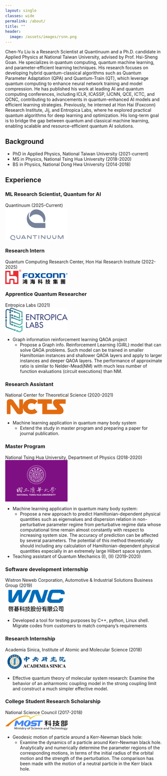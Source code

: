 ```yaml
---
layout: single
classes: wide
permalink: /about/
title: ""
header:
  image: /assets/images/rsnn.png
---
```


Chen-Yu Liu is a Research Scientist at Quantinuum and a Ph.D. candidate in Applied Physics at National Taiwan University, advised by Prof. Hsi-Sheng Goan. He specializes in quantum computing, quantum machine learning, and parameter-efficient learning techniques. His research focuses on developing hybrid quantum-classical algorithms such as Quantum Parameter Adaptation (QPA) and Quantum-Train (QT), which leverage quantum computing to enhance neural network training and model compression. He has published his work at leading AI and quantum computing conferences, including ICLR, ICASSP, IJCNN, QCE, ICTC, and QCNC, contributing to advancements in quantum-enhanced AI models and efficient learning strategies. Previously, he interned at Hon Hai (Foxconn) Research Institute, Jij, and Entropica Labs, where he explored practical quantum algorithms for deep learning and optimization. His long-term goal is to bridge the gap between quantum and classical machine learning, enabling scalable and resource-efficient quantum AI solutions.

## Background

* PhD in Applied Physics, National Taiwan University (2021-current)
* MS in Physics, National Tsing Hua University (2018-2020) 
* BS in Physics, National Dong Hwa University (2014-2018)

## Experience

### ML Research Scientist, Quantum for AI
Quantinuum (2025-Current)  
<img src="/assets/images/quantinuum_logo.png" width="200px" align="center">


### Research Intern  
Quantum Computing Research Center, Hon Hai Research Institute (2022-2025)  
<img src="/assets/images/hh.png" width="200px" align="center">


### Apprentice Quantum Researcher  
Entropica Labs (2021)  
 <img src="/assets/images/entropicalabs.png" width="200px" align="center">
* Graph information reinforcement learning QAOA project  
  - Propose a Graph info. Reinforcement Learning (GiRL) model that can solve 
	QAOA problems. Such model can be trained in smaller Hamiltonian instances
	and shallower QAOA layers and apply to larger instances and deeper QAOA 
	layers. The performance of approximate ratio is similar to Nelder-Mead(NM) 
	with much less number of function evaluations (circuit executions) than NM.

### Research Assistant  
National Center for Theoretical Science (2020-2021)  
<img src="/assets/images/ncts.png" width="200px" align="center">
* Machine learning application in quantum many body system
  - Extend the study in master program and preparing a paper for journal publication.

### Master Program  
National Tsing Hua University, Department of Physics (2018-2020)  
<img src="/assets/images/nthu.png" width="200px" align="center">
* Machine learning application in quantum many body system:
  - Propose a new approach to predict Hamiltonian-dependent physical quantities such as eigenvalues and dispersion relation in non-perturbative parameter regime from perturbative regime data whose computational time remain almost constantly with respect to increasing system size. The accuracy of prediction can be affected by several parameters. The potential of this method theoretically should including any calculation of Hamiltonian-dependent physical quantities especially in an extremely large Hilbert space system. 
* Teaching assistant of Quantum Mechanics (I), (II) (2019-2020)  

### Software development internship  
Wistron Neweb Corporation, Automotive & Industrial Solutions Business Group (2019)  
<img src="/assets/images/wnc.png" width="200px" align="center">
* Developed a tool for testing purposes by C++, python, Linux shell.
Migrate codes from customers to match company’s requirements

### Research Internship  
Academia Sinica, Institute of Atomic and Molecular Science (2018)  
<img src="/assets/images/academia_sinica.png" width="200px" align="center">
* Effective quantum theory of molecular system research:
Examine the behavior of an anharmonic coupling model in the strong coupling limit and construct a much simpler effective model.

### College Student Research Scholarship  
National Science Council   (2017-2018)  
<img src="/assets/images/most.png" width="200px" align="center">
* Geodesic motion of particle around a Kerr-Newman black hole:
  - Examine the dynamics of a particle around  Kerr–Newman black hole. Analytically and numerically determine the parameter regions of the 
corresponding motions, in terms of the initial radius of the orbital motion and the strength of the perturbation. The comparison has been made with 
the motion of a neutral particle in the Kerr black hole.

